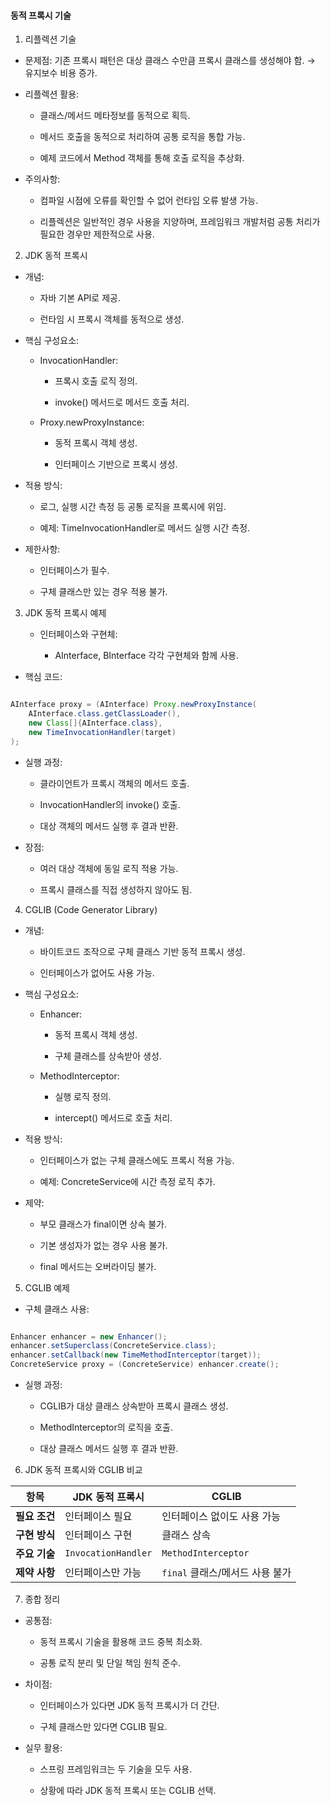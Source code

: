 #### 동적 프록시 기술

1. 리플렉션 기술

- 문제점: 기존 프록시 패턴은 대상 클래스 수만큼 프록시 클래스를 생성해야 함.
  → 유지보수 비용 증가.

- 리플렉션 활용:

  - 클래스/메서드 메타정보를 동적으로 획득.

  - 메서드 호출을 동적으로 처리하여 공통 로직을 통합 가능.

  - 예제 코드에서 Method 객체를 통해 호출 로직을 추상화.

- 주의사항:

  - 컴파일 시점에 오류를 확인할 수 없어 런타임 오류 발생 가능.

  - 리플렉션은 일반적인 경우 사용을 지양하며, 프레임워크 개발처럼 공통 처리가 필요한 경우만 제한적으로 사용.

2. JDK 동적 프록시

- 개념:

  - 자바 기본 API로 제공.

  - 런타임 시 프록시 객체를 동적으로 생성.

- 핵심 구성요소:

  - InvocationHandler:

    - 프록시 호출 로직 정의.

    - invoke() 메서드로 메서드 호출 처리.

  - Proxy.newProxyInstance:

    - 동적 프록시 객체 생성.

    - 인터페이스 기반으로 프록시 생성.

- 적용 방식:

  - 로그, 실행 시간 측정 등 공통 로직을 프록시에 위임.

  - 예제: TimeInvocationHandler로 메서드 실행 시간 측정.

- 제한사항:

  - 인터페이스가 필수.

  - 구체 클래스만 있는 경우 적용 불가.

3. JDK 동적 프록시 예제

   - 인터페이스와 구현체:

     - AInterface, BInterface 각각 구현체와 함께 사용.

- 핵심 코드:

```java

AInterface proxy = (AInterface) Proxy.newProxyInstance(
    AInterface.class.getClassLoader(),
    new Class[]{AInterface.class},
    new TimeInvocationHandler(target)
);

```

- 실행 과정:

  - 클라이언트가 프록시 객체의 메서드 호출.

  - InvocationHandler의 invoke() 호출.

  - 대상 객체의 메서드 실행 후 결과 반환.

- 장점:

  - 여러 대상 객체에 동일 로직 적용 가능.

  - 프록시 클래스를 직접 생성하지 않아도 됨.

4. CGLIB (Code Generator Library)

- 개념:

  - 바이트코드 조작으로 구체 클래스 기반 동적 프록시 생성.

  - 인터페이스가 없어도 사용 가능.

- 핵심 구성요소:

  - Enhancer:

    - 동적 프록시 객체 생성.

    - 구체 클래스를 상속받아 생성.

  - MethodInterceptor:

    - 실행 로직 정의.

    - intercept() 메서드로 호출 처리.

- 적용 방식:

  - 인터페이스가 없는 구체 클래스에도 프록시 적용 가능.

  - 예제: ConcreteService에 시간 측정 로직 추가.

- 제약:

  - 부모 클래스가 final이면 상속 불가.

  - 기본 생성자가 없는 경우 사용 불가.

  - final 메서드는 오버라이딩 불가.

5. CGLIB 예제

- 구체 클래스 사용:

```java

Enhancer enhancer = new Enhancer();
enhancer.setSuperclass(ConcreteService.class);
enhancer.setCallback(new TimeMethodInterceptor(target));
ConcreteService proxy = (ConcreteService) enhancer.create();

```

- 실행 과정:

  - CGLIB가 대상 클래스 상속받아 프록시 클래스 생성.

  - MethodInterceptor의 로직을 호출.

  - 대상 클래스 메서드 실행 후 결과 반환.

6. JDK 동적 프록시와 CGLIB 비교

| **항목**      | **JDK 동적 프록시** | **CGLIB**                       |
| ------------- | ------------------- | ------------------------------- |
| **필요 조건** | 인터페이스 필요     | 인터페이스 없이도 사용 가능     |
| **구현 방식** | 인터페이스 구현     | 클래스 상속                     |
| **주요 기술** | `InvocationHandler` | `MethodInterceptor`             |
| **제약 사항** | 인터페이스만 가능   | `final` 클래스/메서드 사용 불가 |

7. 종합 정리

- 공통점:

  - 동적 프록시 기술을 활용해 코드 중복 최소화.

  - 공통 로직 분리 및 단일 책임 원칙 준수.

- 차이점:

  - 인터페이스가 있다면 JDK 동적 프록시가 더 간단.

  - 구체 클래스만 있다면 CGLIB 필요.

- 실무 활용:

  - 스프링 프레임워크는 두 기술을 모두 사용.

  - 상황에 따라 JDK 동적 프록시 또는 CGLIB 선택.
